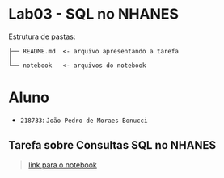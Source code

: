 # Lab03 - SQL no NHANES

Estrutura de pastas:

~~~
├── README.md  <- arquivo apresentando a tarefa
│
└── notebook   <- arquivos do notebook
~~~

# Aluno
* `218733`: `João Pedro de Moraes Bonucci`

## Tarefa sobre Consultas SQL no NHANES

> [link para o notebook](/notebook/lab03-nhanes.ipynb)
